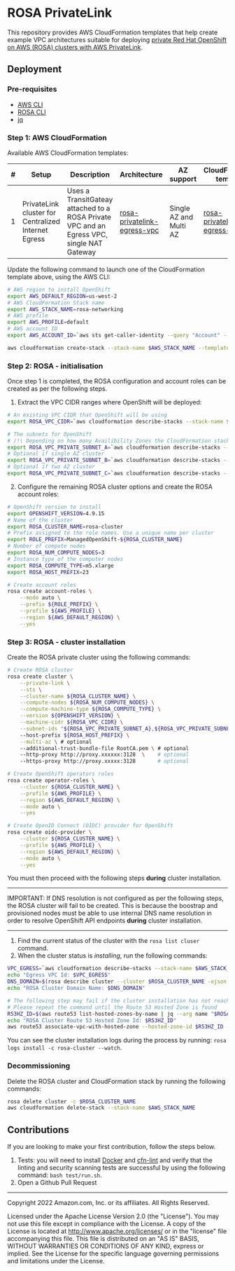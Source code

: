 # ROSA PrivateLink

This repository provides AWS CloudFormation templates that help create example VPC architectures suitable for deploying [private Red Hat OpenShift on AWS (ROSA) clusters with AWS PrivateLink](https://aws.amazon.com/blogs/containers/red-hat-openshift-service-on-aws-private-clusters-with-aws-privatelink/).

## Deployment

### Pre-requisites

- [AWS CLI](https://docs.aws.amazon.com/cli/latest/userguide/getting-started-install.html)
- [ROSA CLI](https://github.com/openshift/rosa/releases)
- [jq](https://stedolan.github.io/jq/download/0)

### Step 1: AWS CloudFormation

Available AWS CloudFormation templates:

| #   | Setup                                               | Description                                                                               | Architecture                                                          | AZ support             | CloudFormation template                                            |
| --- | --------------------------------------------------- | ----------------------------------------------------------------------------------------- | --------------------------------------------------------------------- | ---------------------- | ------------------------------------------------------------------ |
| 1   | PrivateLink cluster for Centralized Internet Egress | Uses a TransitGateay attached to a ROSA Private VPC and an Egress VPC, single NAT Gateway | [rosa-privatelink-egress-vpc](assets/rosa-privatelink-egress-vpc.png) | Single AZ and Multi AZ | [rosa-privatelink-egress-vpc.yml](rosa-privatelink-egress-vpc.yml) |

Update the following command to launch one of the CloudFormation template above, using the AWS CLI:

```bash
# AWS region to install OpenShift
export AWS_DEFAULT_REGION=us-west-2 
# AWS CloudFormation Stack name
export AWS_STACK_NAME=rosa-networking
# AWS profile
export AWS_PROFILE=default
# AWS account ID
export AWS_ACCOUNT_ID=`aws sts get-caller-identity --query "Account" --output text`

aws cloudformation create-stack --stack-name $AWS_STACK_NAME --template-body file://rosa-privatelink-egress-vpc.yml
```

### Step 2: ROSA - initialisation

Once step 1 is completed, the ROSA configuration and account roles can be created as per the following steps.

1. Extract the VPC CIDR ranges where OpenShift will be deployed:

```bash
# An existing VPC CIDR that OpenShift will be using
export ROSA_VPC_CIDR=`aws cloudformation describe-stacks --stack-name $AWS_STACK_NAME --query "Stacks[0].Outputs[?OutputKey=='oRosaVpcCIDR'].OutputValue" --output text`

# The subnets for OpenShift
# /!\ Depending on how many Availibility Zones the CloudFormation stack uses, run all or some of the following commands to retrieve the subnets in each Availibility Zone
export ROSA_VPC_PRIVATE_SUBNET_A=`aws cloudformation describe-stacks --stack-name $AWS_STACK_NAME --query "Stacks[0].Outputs[?OutputKey=='oRosaVpcSubnetA'].OutputValue" --output text`
# Optional if single AZ cluster
export ROSA_VPC_PRIVATE_SUBNET_B=`aws cloudformation describe-stacks --stack-name $AWS_STACK_NAME --query "Stacks[0].Outputs[?OutputKey=='oRosaVpcSubnetB'].OutputValue" --output text`
# Optional if two AZ cluster
export ROSA_VPC_PRIVATE_SUBNET_C=`aws cloudformation describe-stacks --stack-name $AWS_STACK_NAME --query "Stacks[0].Outputs[?OutputKey=='oRosaVpcSubnetC'].OutputValue" --output text`
```

2. Configure the remaining ROSA cluster options and create the ROSA account roles:

```bash
# OpenShift version to install
export OPENSHIFT_VERSION=4.9.15
# Name of the cluster
export ROSA_CLUSTER_NAME=rosa-cluster
# Prefix assigned to the role names. Use a unique name per cluster
export ROLE_PREFIX=ManagedOpenShift-${ROSA_CLUSTER_NAME}
# Number of compute nodes
export ROSA_NUM_COMPUTE_NODES=3
# Instance type of the computer nodes
export ROSA_COMPUTE_TYPE=m5.xlarge
export ROSA_HOST_PREFIX=23

# Create account roles
rosa create account-roles \
    --mode auto \
    --prefix ${ROLE_PREFIX} \
    --profile ${AWS_PROFILE} \
    --region ${AWS_DEFAULT_REGION} \
    --yes
```

### Step 3: ROSA - cluster installation

Create the ROSA private cluster using the following commands:

```bash
# Create ROSA cluster
rosa create cluster \
    --private-link \
    --sts \
    --cluster-name ${ROSA_CLUSTER_NAME} \
    --compute-nodes ${ROSA_NUM_COMPUTE_NODES} \
    --compute-machine-type ${ROSA_COMPUTE_TYPE} \
    --version ${OPENSHIFT_VERSION} \
    --machine-cidr ${ROSA_VPC_CIDR} \
    --subnet-ids "${ROSA_VPC_PRIVATE_SUBNET_A},${ROSA_VPC_PRIVATE_SUBNET_B},${ROSA_VPC_PRIVATE_SUBNET_C}" \ # Adjust subnets depending on the number of Availability Zones available in the ROSA VPC 
    --host-prefix ${ROSA_HOST_PREFIX} \
    --multi-az \ # optional
    --additional-trust-bundle-file RootCA.pem \ # optional
    --http-proxy http://proxy.xxxxxx:3128  \    # optional
    --https-proxy http://proxy.xxxxx:3128       # optional

# Create OpenShift operators roles
rosa create operator-roles \
    --cluster ${ROSA_CLUSTER_NAME} \
    --profile ${AWS_PROFILE} \
    --region ${AWS_DEFAULT_REGION} \
    --mode auto \
    --yes

# Create OpenID Connect (OIDC) provider for OpenShift
rosa create oidc-provider \
    --cluster ${ROSA_CLUSTER_NAME} \
    --profile ${AWS_PROFILE} \
    --region ${AWS_DEFAULT_REGION} \
    --mode auto \
    --yes
```

You must then proceed with the following steps **during** cluster installation.

---

IMPORTANT: If DNS resolution is not configured as per the following steps, the ROSA cluster will fail to be created. This is because the boostrap and provisioned nodes must be able to use internal DNS name resolution in order to resolve OpenShift API endpoints **during** cluster installation.

---

1. Find the current status of the cluster with the `rosa list cluser` command.
2. When the cluster status is *installing*, run the following commands:

```bash
VPC_EGRESS=`aws cloudformation describe-stacks --stack-name $AWS_STACK_NAME --query "Stacks[0].Outputs[?OutputKey=='oEgressVpc'].OutputValue" --output text`
echo "Egress VPC Id: $VPC_EGRESS"
DNS_DOMAIN=$(rosa describe cluster --cluster $ROSA_CLUSTER_NAME -ojson | jq -r .dns.base_domain)
echo "ROSA Cluster Domain Name: $DNS_DOMAIN"

# The following step may fail if the cluster installation has not reached the DNS configuration stage. 
# Please repeat the command until the Route 53 Hosted Zone is found
R53HZ_ID=$(aws route53 list-hosted-zones-by-name | jq --arg name "$ROSA_CLUSTER_NAME.$DNS_DOMAIN." -r '.HostedZones | .[] | select(.Name=="\($name)") | .Id')
echo "ROSA Cluster Route 53 Hosted Zone Id: $R53HZ_ID"
aws route53 associate-vpc-with-hosted-zone --hosted-zone-id $R53HZ_ID --vpc VPCRegion=$AWS_REGION,VPCId=$VPC_EGRESS
```

You can see the cluster installation logs during the process by running: `rosa logs install -c rosa-cluster --watch`.

### Decommissioning

Delete the ROSA cluster and CloudFormation stack by running the following commands:

```bash
rosa delete cluster -c $ROSA_CLUSTER_NAME
aws cloudformation delete-stack --stack-name $AWS_STACK_NAME
```

## Contributions

If you are looking to make your first contribution, follow the steps below.

1. Tests: you will need to install [Docker](https://docs.docker.com/get-docker/) and [cfn-lint](https://github.com/aws-cloudformation/cfn-lint) and verify that the linting and security scanning tests are successful by using the following command: `bash test/run.sh`.
2. Open a Github Pull Request

---

Copyright 2022 Amazon.com, Inc. or its affiliates. All Rights Reserved.

Licensed under the Apache License Version 2.0 (the "License"). You may not use this file except in compliance with the License. A copy of the License is located at <http://www.apache.org/licenses/> or in the "license" file accompanying this file. This file is distributed on an "AS IS" BASIS, WITHOUT WARRANTIES OR CONDITIONS OF ANY KIND, express or implied. See the License for the specific language governing permissions and limitations under the License.
